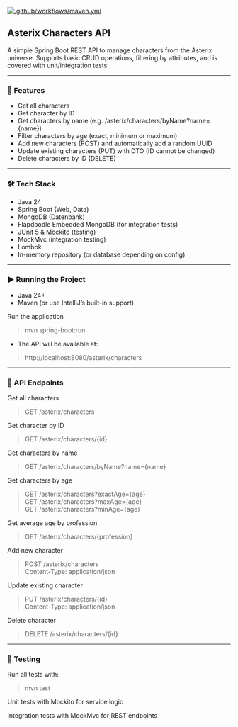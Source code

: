 [![.github/workflows/maven.yml](https://github.com/nina-bornemann/Spring_Data_AsterixAPI/actions/workflows/maven.yml/badge.svg)](https://github.com/nina-bornemann/Spring_Data_AsterixAPI/actions/workflows/maven.yml)

## Asterix Characters API

A simple Spring Boot REST API to manage characters from the
Asterix universe.
Supports basic CRUD operations, filtering by attributes, and
is covered with unit/integration tests.

---

### 🚀 Features

- Get all characters
- Get character by ID
- Get characters by name (e.g. /asterix/characters/byName?name={name})
- Filter characters by age (exact, minimum or maximum)
- Add new characters (POST) and automatically add a random UUID
- Update existing characters (PUT) with DTO (ID cannot be changed)
- Delete characters by ID (DELETE)

---

### 🛠️ Tech Stack
- Java 24
- Spring Boot (Web, Data)
- MongoDB (Datenbank)
- Flapdoodle Embedded MongoDB (for integration tests)
- JUnit 5 & Mockito (testing)
- MockMvc (integration testing)
- Lombok
- In-memory repository (or database depending on config)

---

### ▶️ Running the Project

- Java 24+
- Maven (or use IntelliJ’s built-in support)

Run the application
> mvn spring-boot:run
- The API will be available at:
> http://localhost:8080/asterix/characters

---

### 📖 API Endpoints

Get all characters
> GET /asterix/characters

Get character by ID
> GET /asterix/characters/{id}

Get characters by name
> GET /asterix/characters/byName?name={name}

Get characters by age
> GET /asterix/characters?exactAge={age}  
> GET /asterix/characters?maxAge={age}  
> GET /asterix/characters?minAge={age}

Get average age by profession
> GET /asterix/characters/{profession}

Add new character
> POST /asterix/characters  
> Content-Type: application/json

Update existing character
> PUT /asterix/characters/{id}  
Content-Type: application/json

Delete character
>DELETE /asterix/characters/{id}  

---

### 🧪 Testing
Run all tests with:
> mvn test

Unit tests with Mockito for service logic

Integration tests with MockMvc for REST endpoints